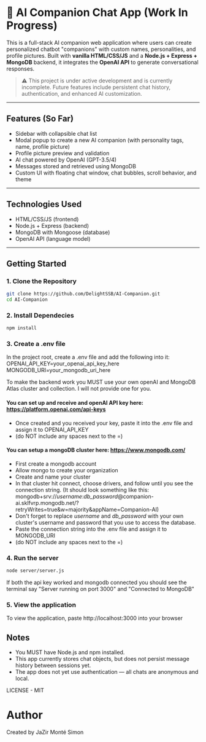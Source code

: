 # 💬 AI Companion Chat App (Work In Progress)

This is a full-stack AI companion web application where users can create personalized chatbot "companions" with custom names, personalities, and profile pictures. Built with **vanilla HTML/CSS/JS** and a **Node.js + Express + MongoDB** backend, it integrates the **OpenAI API** to generate conversational responses.

> ⚠️ This project is under active development and is currently incomplete. Future features include persistent chat history, authentication, and enhanced AI customization.

---

## Features (So Far)
- Sidebar with collapsible chat list
- Modal popup to create a new AI companion (with personality tags, name, profile picture)
- Profile picture preview and validation
- AI chat powered by OpenAI (GPT-3.5/4)
- Messages stored and retrieved using MongoDB
- Custom UI with floating chat window, chat bubbles, scroll behavior, and theme

---

## Technologies Used
- HTML/CSS/JS (frontend)
- Node.js + Express (backend)
- MongoDB with Mongoose (database)
- OpenAI API (language model)

---

## Getting Started

### 1. Clone the Repository
```bash
git clone https://github.com/DelightSSB/AI-Companion.git
cd AI-Companion
```

### 2. Install Dependecies
```bash
npm install
```

### 3. Create a .env file
In the project root, create a .env file and add the following into it:
OPENAI_API_KEY=your_openai_api_key_here
MONGODB_URI=your_mongodb_uri_here

To make the backend work you MUST use your own openAI and MongoDB Atlas cluster and collection. I will not provide one for you.
#### You can set up and receive and openAI API key here: https://platform.openai.com/api-keys
- Once created and you received your key, paste it into the .env file and assign it to OPENAI_API_KEY
- (do NOT include any spaces next to the =)

#### You can setup a mongoDB cluster here: https://www.mongodb.com/
- First create a mongodb account
- Allow mongo to create your organization
- Create and name your cluster
- In that cluster hit connect, choose drivers, and follow until you see the connection string. (It should look something like this: mongodb+srv://*username*:*db_password*@companion-ai.sklfvrp.mongodb.net/?retryWrites=true&w=majority&appName=Companion-AI)
- Don't forget to replace *username* and *db_password* with your own cluster's username and password that you use to access the database.
- Paste the connection string into the .env file and assign it to MONGODB_URI
- (do NOT include any spaces next to the =)

  
### 4. Run the server
```bash
node server/server.js
```
If both the api key worked and mongodb connected you should see the terminal say "Server running on port 3000" and "Connected to MongoDB"

### 5. View the application
To view the application, paste http://localhost:3000 into your browser

## Notes
- You MUST have Node.js and npm installed.
- This app currently stores chat objects, but does not persist message history between sessions yet.
- The app does not yet use authentication — all chats are anonymous and local.

LICENSE - MIT

# Author
Created by JaZir Monté Simon

